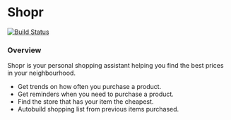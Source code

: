 # Shopr

[![Build Status](https://travis-ci.org/mbwilliams/shopr.svg?branch=master)](https://travis-ci.org/mbwilliams/shopr)

### Overview
Shopr is your personal shopping assistant helping you find the best prices in your neighbourhood.

* Get trends on how often you purchase a product.
* Get reminders when you need to purchase a product.
* Find the store that has your item the cheapest.
* Autobuild shopping list from previous items purchased.
